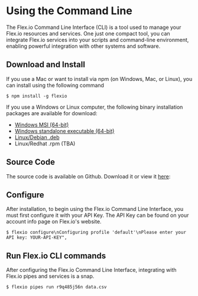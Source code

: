# Using the Command Line

The Flex.io Command Line Interface (CLI) is a tool used to manage your Flex.io resources and services.   One just one compact tool, you can integrate Flex.io services into your scripts and command-line environment, enabling powerful integration with other systems and software.

## Download and Install

If you use a Mac or want to install via npm (on Windows, Mac, or Linux), you can install using the following command

```
$ npm install -g flexio
```

If you use a Windows or Linux computer, the following binary installation packages are available for download:

* [Windows MSI (64-bit)](http://downloads.flex.io/flexiocli.msi)
* [Windows standalone executable (64-bit)](http://downloads.flex.io/flexiocli.zip)
* [Linux/Debian .deb](http://downloads.flex.io/flexiocli-1.0-amd64.deb)
* Linux/Redhat .rpm (TBA)

## Source Code

The source code is available on Github.  Download it or view it [here](https://github.com/flexiodata):

## Configure

After installation, to begin using the Flex.io Command Line Interface, you must first configure it with your API Key.   The API Key can be found on your account info page on Flex.io's website.

```
$ flexio configure\nConfiguring profile 'default'\nPlease enter your API key: YOUR-API-KEY",
```

## Run Flex.io CLI commands

After configuring the Flex.io Command Line Interface, integrating with Flex.io pipes and services is a snap.

```
$ flexio pipes run r9q485j56n data.csv
```
